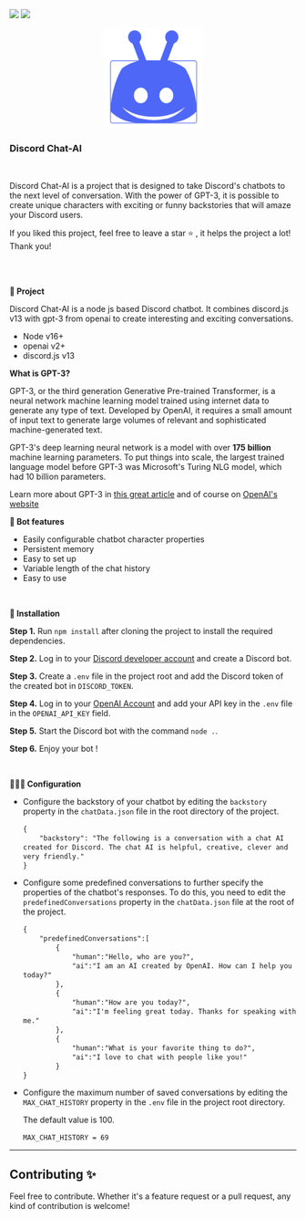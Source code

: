 [![](https://img.shields.io/badge/discord.js-v13-blue.svg?logo=npm)](https://github.com/discordjs)
[![](https://img.shields.io/badge/openai-v2-blue.svg?logo=npm)](https://github.com/discordjs)
<div style="text-align: center;">
<img width="175" height="175" alt="Discord Chat AI" src="https://github.com/KreutzerCode/discord-chat-ai/blob/master/img/discord-chat-bot.png?raw=true">
</div>
<h3>Discord Chat-AI</h3>
<br>
<p>
    Discord Chat-AI is a project that is designed to take Discord's chatbots to the next level of conversation. With the power of GPT-3, it is possible to create unique characters with exciting or funny backstories that will amaze your Discord users.
</p>
<p>
    If you liked this project, feel free to leave a star ⭐ , it helps the project a lot! Thank you!
</p>
<br>
<br>


**🤖 Project**

Discord Chat-AI is a node js based Discord chatbot. It combines discord.js v13 with gpt-3 from openai to create interesting and exciting conversations.

+ Node v16+ <br>
+ openai v2+<br>
+ discord.js v13<br>

**What is GPT-3?**

GPT-3, or the third generation Generative Pre-trained Transformer, is a neural network machine learning model trained using internet data to generate any type of text. Developed by OpenAI, it requires a small amount of input text to generate large volumes of relevant and sophisticated machine-generated text.

GPT-3's deep learning neural network is a model with over **175 billion** machine learning parameters. To put things into scale, the largest trained language model before GPT-3 was Microsoft's Turing NLG model, which had 10 billion parameters.

Learn more about GPT-3 in [this great article](https://www.techtarget.com/searchenterpriseai/definition/GPT-3) and of course on [OpenAI's website](https://openai.com/blog/gpt-3-apps/)


**🚀 Bot features**

+ Easily configurable chatbot character properties<br>
+ Persistent memory<br>
+ Easy to set up<br>
+ Variable length of the chat history<br>
+ Easy to use<br>
 <br>  
 
**📁 Installation**

__Step 1.__
Run `npm install` after cloning the project to install the required dependencies.

__Step 2.__
Log in to your [Discord developer account](https://discord.com/developers/applications) and create a Discord bot.

__Step 3.__
Create a `.env` file in the project root and add the Discord token of the created bot in `DISCORD_TOKEN`.

__Step 4.__ 
Log in to your [OpenAI Account](https://beta.openai.com/account/api-keys) and add your API key in the `.env` file in the `OPENAI_API_KEY` field.

__Step 5.__
Start the Discord bot with the command `node .`.

__Step 6.__
Enjoy your bot !

 <br>  


**👨🏽‍💻 Configuration**

* Configure the backstory of your chatbot by editing the `backstory` property in the `chatData.json` file in the root directory of the project.

    ```
    {
        "backstory": "The following is a conversation with a chat AI created for Discord. The chat AI is helpful, creative, clever and very friendly."
    }
    ```

* Configure some predefined conversations to further specify the properties of the chatbot's responses. To do this, you need to edit the `predefinedConversations` property in the `chatData.json` file at the root of the project.

    ```
    {
        "predefinedConversations":[
            {
                "human":"Hello, who are you?",
                "ai":"I am an AI created by OpenAI. How can I help you today?"
            },
            {
                "human":"How are you today?",
                "ai":"I'm feeling great today. Thanks for speaking with me."
            },
            {
                "human":"What is your favorite thing to do?",
                "ai":"I love to chat with people like you!"
            }
    }
    ```

* Configure the maximum number of saved conversations by editing the `MAX_CHAT_HISTORY` property in the `.env` file in the project root directory.
 
    The default value is 100.

    ```
    MAX_CHAT_HISTORY = 69
    ```

---

## Contributing ✨

Feel free to contribute. Whether it's a feature request or a pull request, any kind of contribution is welcome!
